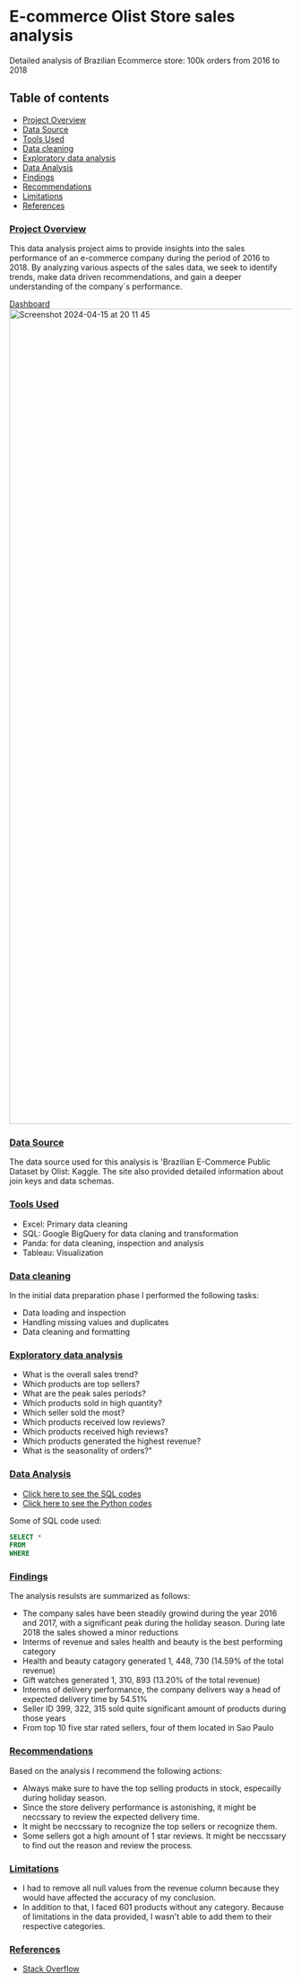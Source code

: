 # E-commerce Olist Store sales analysis
Detailed analysis of Brazilian Ecommerce store: 100k orders from 2016 to 2018

## Table of contents
 - [Project Overview](#project-overview)
 - [Data Source](#data-source)
 - [Tools Used](#tools-used)
 - [Data cleaning](#data-cleaning)
 - [Exploratory data analysis](#exploratory-data-analysis)
 - [Data Analysis](#data-analysis)
 - [Findings](#findings)
 - [Recommendations](#recommendations)
 - [Limitations](#limitations)
 - [References](#references)

### [Project Overview]()

This data analysis project aims to provide insights into the sales performance of an e-commerce company during the period of 2016 to 2018. By analyzing various aspects of the sales data, we seek to identify trends, make data driven recommendations, and gain a deeper understanding of the company´s performance. 

[Dashboard](image)
<img width="1454" alt="Screenshot 2024-04-15 at 20 11 45" src="https://github.com/Danieltadele777/Ecommerce-Olist-store/assets/147874875/a2796f5f-35c4-418d-a99c-5121d4a35b51">

### [Data Source]()

The data source used for this analysis is 'Brazilian E-Commerce Public Dataset by Olist: Kaggle. The site also provided detailed information about join keys and data schemas. 

### [Tools Used]()
- Excel: Primary data cleaning
- SQL: Google BigQuery for data claning and transformation
- Panda: for data cleaning, inspection and analysis
- Tableau: Visualization

### [Data cleaning]()
In the initial data preparation phase I performed the following tasks:
- Data loading and inspection
- Handling missing values and duplicates
- Data cleaning and formatting

### [Exploratory data analysis]()
- What is the overall sales trend?
- Which products are top sellers?
- What are the peak sales periods?
- Which products sold in high quantity?
- Which seller sold the most?
- Which products received low reviews?
- Which products received high reviews?
- Which products generated the highest revenue?
- What is the seasonality of orders?"

### [Data Analysis]()
 - [Click here to see the SQL codes]()
 - [Click here to see the Python codes]()

Some of SQL code used:
```SQL
SELECT *
FROM
WHERE
```


### [Findings]()
The analysis resulsts are summarized as follows:
- The company sales have been steadily growind during the year 2016 and 2017, with a significant peak during the holiday season. During late 2018 the sales showed a minor reductions
- Interms of revenue and sales health and beauty is the best performing category
- Health and beauty catagory generated 1, 448, 730 (14.59% of the total revenue)
- Gift watches generated 1, 310, 893 (13.20% of the total revenue)
- Interms of delivery performance, the company delivers way a head of expected delivery time by 54.51%
- Seller ID 399, 322, 315 sold quite significant amount of products during those years
- From top 10 five star rated sellers, four of them located in Sao Paulo

### [Recommendations]()
Based on the analysis I recommend the following actions:
- Always make sure to have the top selling products in stock, especailly during holiday season.
- Since the store delivery performance is astonishing, it might be neccssary to review the expected delivery time.
- It might be neccssary to recognize the top sellers or recognize them.
- Some sellers got a high amount of 1 star reviews. It might be neccssary to find out the reason and review the process.

### [Limitations]()

- I had to remove all null values from the revenue column because they would have affected the accuracy of my conclusion. 
- In addition to that, I faced 601 products without any category. Because of limitations in the data provided, I wasn't able to add them to their respective categories.

### [References]()
- [Stack Overflow](www.stackoverflow.com)
